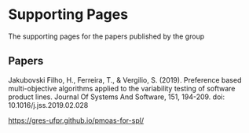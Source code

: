 # Supporting Pages

The supporting pages for the papers published by the group

## Papers

Jakubovski Filho, H., Ferreira, T., & Vergilio, S. (2019). Preference based multi-objective algorithms applied to the variability testing of software product lines. Journal Of Systems And Software, 151, 194-209. doi: 10.1016/j.jss.2019.02.028

https://gres-ufpr.github.io/pmoas-for-spl/

